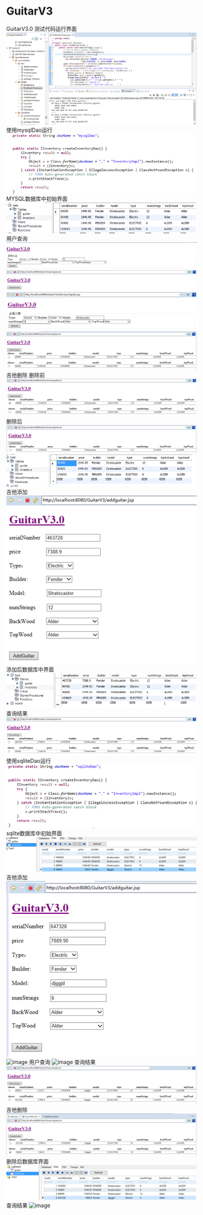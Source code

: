 # GuitarV3
GuitarV3.0
测试代码运行界面
![image](https://github.com/sahunter/GuitarV3/blob/master/img/test.PNG)
使用mysqlDao运行
![image](https://github.com/sahunter/GuitarV3/blob/master/img/6-1.PNG)
MYSQL数据库中初始界面
![image](https://github.com/sahunter/GuitarV3/blob/master/img/mysqlDAO3.PNG)
用户查询
![image](https://github.com/sahunter/GuitarV3/blob/master/img/mysqlDAO1.PNG)
![image](https://github.com/sahunter/GuitarV3/blob/master/img/mysqlDAO2.PNG)
![image](https://github.com/sahunter/GuitarV3/blob/master/img/mysqlDAO6.PNG)
![image](https://github.com/sahunter/GuitarV3/blob/master/img/6-2.PNG)
吉他删除
删除前
![image](https://github.com/sahunter/GuitarV3/blob/master/img/mysqlDAO8.PNG)
删除后
![image](https://github.com/sahunter/GuitarV3/blob/master/img/mysqlDAO7.PNG)
![image](https://github.com/sahunter/GuitarV3/blob/master/img/mysqlDAO9.PNG)
吉他添加
![image](https://github.com/sahunter/GuitarV3/blob/master/img/mysqlDAO10.PNG)
添加后数据库中界面
![image](https://github.com/sahunter/GuitarV3/blob/master/img/mysqlDAO11.PNG)
 查询结果
 ![image](https://github.com/sahunter/GuitarV3/blob/master/img/mysqlDAO12.PNG)
使用sqliteDao运行
![image](https://github.com/sahunter/GuitarV3/blob/master/img/sqliteDAO1.PNG)
sqlite数据库中初始界面
![image](https://github.com/sahunter/GuitarV3/blob/master/img/sqliteDAO2.PNG)
吉他添加
![image](https://github.com/sahunter/GuitarV3/blob/master/img/sqliteDAO3.PNG)
![image](https://github.com/sahunter/GuitarV3/blob/master/img/sqliteDAO4.PNG)
用户查询
![image](https://github.com/sahunter/GuitarV3/blob/master/img/sqliteDAO5.PNG)
查询结果
![image](https://github.com/sahunter/GuitarV3/blob/master/img/sqliteDAO6.PNG)
吉他删除
![image](https://github.com/sahunter/GuitarV3/blob/master/img/sqliteDAO7.PNG)
删除后数据库界面
![image](https://github.com/sahunter/GuitarV3/blob/master/img/sqliteDAO8.PNG)
查询结果
![image](https://github.com/sahunter/GuitarV3/blob/master/img/sqliteDAO9.PNG)
